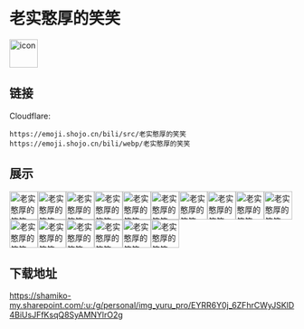# 老实憨厚的笑笑
<img src="https://emoji.shojo.cn/bili/src/老实憨厚的笑笑/icon.png" width="50" height="50" alt="icon">

## 链接
Cloudflare:
```
https://emoji.shojo.cn/bili/src/老实憨厚的笑笑
https://emoji.shojo.cn/bili/webp/老实憨厚的笑笑
```
## 展示
<img src="https://emoji.shojo.cn/bili/src/老实憨厚的笑笑/老实憨厚的笑笑-你是？.png" width="50" height="50" alt="老实憨厚的笑笑-你是？"><img src="https://emoji.shojo.cn/bili/src/老实憨厚的笑笑/老实憨厚的笑笑-懂你意思.png" width="50" height="50" alt="老实憨厚的笑笑-懂你意思"><img src="https://emoji.shojo.cn/bili/src/老实憨厚的笑笑/老实憨厚的笑笑-研发开始.png" width="50" height="50" alt="老实憨厚的笑笑-研发开始"><img src="https://emoji.shojo.cn/bili/src/老实憨厚的笑笑/老实憨厚的笑笑-啊.png" width="50" height="50" alt="老实憨厚的笑笑-啊"><img src="https://emoji.shojo.cn/bili/src/老实憨厚的笑笑/老实憨厚的笑笑-喂喂喂.png" width="50" height="50" alt="老实憨厚的笑笑-喂喂喂"><img src="https://emoji.shojo.cn/bili/src/老实憨厚的笑笑/老实憨厚的笑笑-立大功.png" width="50" height="50" alt="老实憨厚的笑笑-立大功"><img src="https://emoji.shojo.cn/bili/src/老实憨厚的笑笑/老实憨厚的笑笑-寄.png" width="50" height="50" alt="老实憨厚的笑笑-寄"><img src="https://emoji.shojo.cn/bili/src/老实憨厚的笑笑/老实憨厚的笑笑-笑.png" width="50" height="50" alt="老实憨厚的笑笑-笑"><img src="https://emoji.shojo.cn/bili/src/老实憨厚的笑笑/老实憨厚的笑笑-别急.png" width="50" height="50" alt="老实憨厚的笑笑-别急"><img src="https://emoji.shojo.cn/bili/src/老实憨厚的笑笑/老实憨厚的笑笑-你等着.png" width="50" height="50" alt="老实憨厚的笑笑-你等着"><img src="https://emoji.shojo.cn/bili/src/老实憨厚的笑笑/老实憨厚的笑笑-亏贼.png" width="50" height="50" alt="老实憨厚的笑笑-亏贼"><img src="https://emoji.shojo.cn/bili/src/老实憨厚的笑笑/老实憨厚的笑笑-尴尬.png" width="50" height="50" alt="老实憨厚的笑笑-尴尬"><img src="https://emoji.shojo.cn/bili/src/老实憨厚的笑笑/老实憨厚的笑笑-突突突.png" width="50" height="50" alt="老实憨厚的笑笑-突突突"><img src="https://emoji.shojo.cn/bili/src/老实憨厚的笑笑/老实憨厚的笑笑-瑞斯拜.png" width="50" height="50" alt="老实憨厚的笑笑-瑞斯拜"><img src="https://emoji.shojo.cn/bili/src/老实憨厚的笑笑/老实憨厚的笑笑-天克.png" width="50" height="50" alt="老实憨厚的笑笑-天克"><img src="https://emoji.shojo.cn/bili/src/老实憨厚的笑笑/老实憨厚的笑笑-太涩啦.png" width="50" height="50" alt="老实憨厚的笑笑-太涩啦">

## 下载地址

https://shamiko-my.sharepoint.com/:u:/g/personal/img_yuru_pro/EYRR6Y0j_6ZFhrCWyJSKlD4BiUsJFfKsqQ8SyAMNYlrO2g